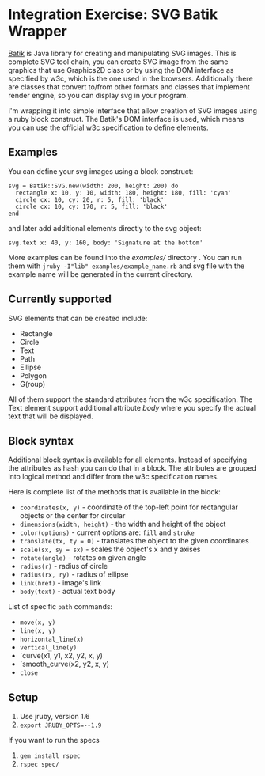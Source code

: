 # Integration Exercise: SVG Batik Wrapper

[Batik](http://xmlgraphics.apache.org/batik/index.html) is Java library for creating and manipulating SVG images. This is complete SVG tool chain, you can create SVG image from the same graphics that use Graphics2D class or by using the DOM interface as specified by w3c, which is the one used in the browsers. Additionally there are classes that convert to/from other formats and classes that implement render engine, so you can display svg in your program.

I'm wrapping it into simple interface that allow creation of SVG images using a ruby block construct. The Batik's DOM interface is used, which means you can use the official [w3c specification](http://www.w3.org/TR/SVG/) to define elements.

## Examples

You can define your svg images using a block construct:

    svg = Batik::SVG.new(width: 200, height: 200) do
      rectangle x: 10, y: 10, width: 180, height: 180, fill: 'cyan'
      circle cx: 10, cy: 20, r: 5, fill: 'black'
      circle cx: 10, cy: 170, r: 5, fill: 'black'
    end

and later add additional elements directly to the svg object:

    svg.text x: 40, y: 160, body: 'Signature at the bottom'

More examples can be found into the _examples/_ directory . You can run them with `jruby -I"lib" examples/example_name.rb` and svg file with the example name will be generated in the current directory.

## Currently supported

SVG elements that can be created include:

* Rectangle
* Circle
* Text
* Path
* Ellipse
* Polygon
* G(roup)

All of them support the standard attributes from the w3c specification. The Text element support additional attribute _body_ where you specify the actual text that will be displayed.

## Block syntax

Additional block syntax is available for all elements. Instead of specifying the attributes as hash you can do that in a block. The attributes are grouped into logical method and differ from the w3c specification names.

Here is complete list of the methods that is available in the block:

* `coordinates(x, y)` - coordinate of the top-left point for rectangular objects or the center for circular
* `dimensions(width, height)` - the width and height of the object
* `color(options)` - current options are: `fill` and `stroke` 
* `translate(tx, ty = 0)` - translates the object to the given coordinates
* `scale(sx, sy = sx)` - scales the object's x and y axises
* `rotate(angle)` - rotates on given angle
* `radius(r)` - radius of circle
* `radius(rx, ry)` - radius of ellipse
* `link(href)` - image's link
* `body(text)` - actual text body

List of specific `path` commands:

* `move(x, y)`
* `line(x, y)`
* `horizontal_line(x)`
* `vertical_line(y)`
* `curve(x1, y1, x2, y2, x, y)
* `smooth_curve(x2, y2, x, y)
* `close`

## Setup

1. Use jruby, version 1.6
2. `export JRUBY_OPTS=--1.9`

If you want to run the specs

1. `gem install rspec` 
2. `rspec spec/`
